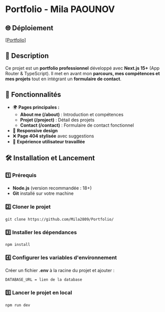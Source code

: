 # Portfolio - Mila PAOUNOV

## 🌐 Déploiement
[[Portfolio](https://mila-paounov.vercel.app/)]



## 📌 Description
Ce projet est un **portfolio professionnel** développé avec **Next.js 15+** (App Router & TypeScript). Il met en avant mon **parcours, mes compétences et mes projets** tout en intégrant un **formulaire de contact**.



## 🚀 Fonctionnalités
- 🌍 **Pages principales :**
  - **About me (/about)** : Introduction et compétences
  - **Projet (/project)** : Détail des projets
  - **Contact (/contact)** : Formulaire de contact fonctionnel
- 📱 **Responsive design**
- ❌ **Page 404 stylisée** avec suggestions
- 🎨 **Expérience utilisateur travaillée**


## 🛠️ Installation et Lancement

### 1️⃣ Prérequis
- **Node.js** (version recommandée : 18+)
- **Git** installé sur votre machine

### 2️⃣ Cloner le projet
```
git clone https://github.com/Mila2809/Portfolio/
```

### 3️⃣ Installer les dépendances
```
npm install
```

### 4️⃣ Configurer les variables d'environnement
Créer un fichier **.env** à la racine du projet et ajouter :
```
DATABASE_URL = lien de la database 
```

### 5️⃣ Lancer le projet en local
```
npm run dev
```
